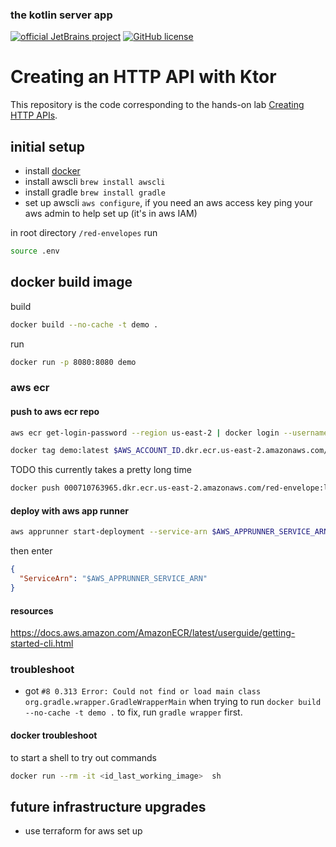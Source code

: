 ### the kotlin server app

[![official JetBrains project](https://jb.gg/badges/official.svg)](https://confluence.jetbrains.com/display/ALL/JetBrains+on+GitHub)
[![GitHub license](https://img.shields.io/badge/license-Apache%20License%202.0-blue.svg?style=flat)](https://www.apache.org/licenses/LICENSE-2.0)


# Creating an HTTP API with Ktor

This repository is the code corresponding to the hands-on lab [Creating HTTP APIs](https://ktor.io/docs/creating-http-apis.html).


## initial setup
- install [docker](https://docs.docker.com/get-docker/)
- install awscli `brew install awscli`
- install gradle `brew install gradle`
- set up awscli `aws configure`, if you need an aws access key ping your aws admin to help set up (it's in aws IAM)

in root directory `/red-envelopes` run
```bash
source .env
```

## docker build image
build 
```bash
docker build --no-cache -t demo .
```
run
```bash
docker run -p 8080:8080 demo
```


### aws ecr
#### push to aws ecr repo
```bash
aws ecr get-login-password --region us-east-2 | docker login --username AWS --password-stdin $AWS_ACCOUNT_ID.dkr.ecr.us-east-2.amazonaws.com
```
```bash
docker tag demo:latest $AWS_ACCOUNT_ID.dkr.ecr.us-east-2.amazonaws.com/red-envelope:latest
```
TODO this currently takes a pretty long time
```bash
docker push 000710763965.dkr.ecr.us-east-2.amazonaws.com/red-envelope:latest
```
#### deploy with aws app runner

```bash
aws apprunner start-deployment --service-arn $AWS_APPRUNNER_SERVICE_ARN
```
then enter
```json
{
  "ServiceArn": "$AWS_APPRUNNER_SERVICE_ARN"
}
```

#### resources
https://docs.aws.amazon.com/AmazonECR/latest/userguide/getting-started-cli.html

### troubleshoot
- got 
```#8 0.313 Error: Could not find or load main class org.gradle.wrapper.GradleWrapperMain```
  when trying to run `docker build --no-cache -t demo .` to fix, run `gradle wrapper` first.  
  
#### docker troubleshoot
to start a shell to try out commands 
```bash
docker run --rm -it <id_last_working_image>  sh     
```

## future infrastructure upgrades
- use terraform for aws set up

